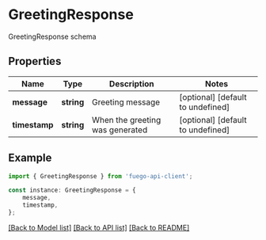 # GreetingResponse

GreetingResponse schema

## Properties

Name | Type | Description | Notes
------------ | ------------- | ------------- | -------------
**message** | **string** | Greeting message | [optional] [default to undefined]
**timestamp** | **string** | When the greeting was generated | [optional] [default to undefined]

## Example

```typescript
import { GreetingResponse } from 'fuego-api-client';

const instance: GreetingResponse = {
    message,
    timestamp,
};
```

[[Back to Model list]](../README.md#documentation-for-models) [[Back to API list]](../README.md#documentation-for-api-endpoints) [[Back to README]](../README.md)
